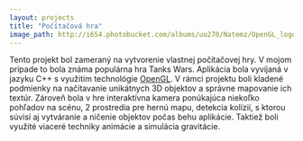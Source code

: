 ```yaml
---
layout: projects
title: "Počítačová hra"
image_path: http://i654.photobucket.com/albums/uu270/Natemz/OpenGL_logo.png
---
```

Tento projekt bol zameraný na vytvorenie vlastnej počítačovej hry. V mojom prípade to bola známa populárna hra Tanks Wars. Aplikácia bola vyvíjaná v jazyku C++ s využitím technológie [OpenGL](https://www.opengl.org/). V rámci projektu boli kladené podmienky na načítavanie unikátnych 3D objektov a správne mapovanie ich textúr. Zároveň bola v hre interaktívna kamera ponúkajúca niekoľko pohľadov na scénu, 2 prostredia pre hernú mapu, detekcia kolízií, s ktorou súvisí aj vytváranie a ničenie objektov počas behu aplikácie. Taktiež boli využité viaceré techniky animácie a simulácia gravitácie.
